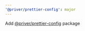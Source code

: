 ```yaml
---
'@priver/prettier-config': major
---
```


Add [@priver/prettier-config](https://www.npmjs.com/package/@priver/prettier-config) package
